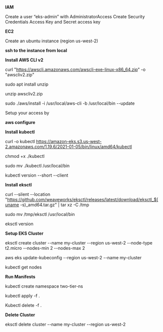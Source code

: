 **IAM**

Create a user “eks-admin” with AdministratorAccess
Create Security Credentials Access Key and Secret access key 

**EC2**

Create an ubuntu instance (region us-west-2)

**ssh to the instance from local**

**Install AWS CLI v2**

curl "https://awscli.amazonaws.com/awscli-exe-linux-x86_64.zip" -o "awscliv2.zip"

sudo apt install unzip

unzip awscliv2.zip

sudo ./aws/install -i /usr/local/aws-cli -b /usr/local/bin --update

Setup your access by

**aws configure**

**Install kubectl**

curl -o kubectl https://amazon-eks.s3.us-west-2.amazonaws.com/1.19.6/2021-01-05/bin/linux/amd64/kubectl

chmod +x ./kubectl

sudo mv ./kubectl /usr/local/bin

kubectl version --short --client

**Install eksctl**

curl --silent --location "https://github.com/weaveworks/eksctl/releases/latest/download/eksctl_$(uname -s)_amd64.tar.gz" | tar xz -C /tmp

sudo mv /tmp/eksctl /usr/local/bin

eksctl version

**Setup EKS Cluster**

eksctl create cluster --name my-cluster --region us-west-2 --node-type t2.micro --nodes-min 2 --nodes-max 2

aws eks update-kubeconfig --region us-west-2 --name my-cluster

kubectl get nodes

**Run Manifests**

kubectl create namespace two-tier-ns

kubectl apply -f .

Kubectl delete -f .

**Delete Cluster**

eksctl delete cluster --name my-cluster --region us-west-2
